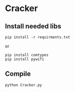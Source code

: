 # Cracker

## Install needed libs
```
pip install -r requirments.txt
```
or
```
pip install comtypes
pip install pywifi
```

## Compile

```
python Cracker.py
```
